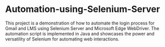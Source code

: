 # Automation-using-Selenium-Server
This project is a demonstration of how to automate the login process for Gmail and LMS using Selenium Server and Microsoft Edge WebDriver. The automation script is implemented in Java and showcases the power and versatility of Selenium for automating web interactions.
